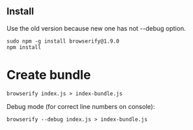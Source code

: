 Install
-------
Use the old version because new one has not --debug option.

    sudo npm -g install browserify@1.9.0
    npm install

Create bundle
=============
    browserify index.js > index-bundle.js

Debug mode (for correct line numbers on console):

    browserify --debug index.js > index-bundle.js
